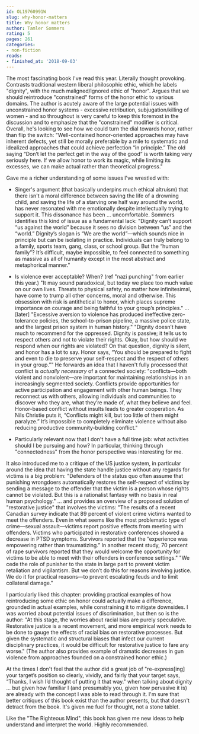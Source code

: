 ```yaml
---
id: OL19760991W
slug: why-honor-matters
title: Why honor matters
author: Tamler Sommers
rating: 5
pages: 261
categories:
- non-fiction
reads:
- finished_at: '2018-09-03'
---
```

The most fascinating book I've read this year. Literally thought provoking. Contrasts traditional western liberal philosophic ethic, which he labels "dignity", with the much maligned/ignored ethic of "honor". Argues that we should reintroduce "constrained" forms of the honor ethic to various domains. The author is acutely aware of the large potential issues with unconstrained honor systems - excessive retribution, subjugation/killing of women - and so throughout is very careful to keep this foremost in the discussion and to emphasize that the "constrained" modifier is critical. Overall, he's looking to see how we could turn the dial towards honor, rather than flip the switch: "Well-contained honor-oriented approaches may have inherent defects, yet still be morally preferable by a mile to systematic and idealized approaches that could achieve perfection “in principle.” The old saying “Don’t let the perfect get in the way of the good” is worth taking very seriously here. If we allow honor to work its magic, while limiting its excesses, we can make actual rather than theoretical progress."

Gave me a richer understanding of some issues I've wrestled with:

* Singer's argument (that basically underpins much ethical altruism) that there isn't a moral difference between saving the life of a drowning child, and saving the life of a starving one half way around the world, has never resonated with me emotionally despite intellectually trying to support it. This dissonance has been ... uncomfortable. Sommers identifies this kind of issue as a fundamental lack: "Dignity can’t support “us against the world” because it sees no division between “us” and the “world.” Dignity’s slogan is “We are the world”—which sounds nice in principle but can be isolating in practice. Individuals can truly belong to a family, sports team, gang, class, or school group. But the “human family”? It’s difficult, maybe impossible, to feel connected to something as massive as all of humanity except in the most abstract and metaphorical manner."

* Is violence ever acceptable? When? (ref "nazi punching" from earlier this year.) 
"It may sound paradoxical, but today we place too much value on our own lives. Threats to physical safety, no matter how infinitesimal, have come to trump all other concerns, moral and otherwise. This obsession with risk is antithetical to honor, which places supreme importance on courage and being faithful to your group’s principles." ... [later] "Excessive aversion to violence has produced ineffective zero-tolerance policies, the school-to-prison pipeline, a massive police state, and the largest prison system in human history." "Dignity doesn’t have much to recommend for the oppressed. Dignity is passive; it tells us to respect others and not to violate their rights. Okay, but how should we respond when our rights are violated? On that question, dignity is silent, and honor has a lot to say. Honor says, “You should be prepared to fight and even to die to preserve your self-respect and the respect of others in your group.”"
He forwards an idea that I haven't fully processed that conflict is _actually necessary_ of a connected society: "conflicts—both violent and nonviolent—are important for maintaining relationships in an increasingly segmented society. Conflicts provide opportunities for active participation and engagement with other human beings. They reconnect us with others, allowing individuals and communities to discover who they are, what they’re made of, what they believe and feel. Honor-based conflict without insults leads to greater cooperation. As Nils Christie puts it, “Conflicts might kill, but too little of them might paralyze.” It’s impossible to completely eliminate violence without also reducing productive community-building conflict."

* Particularly relevant now that I don't have a full time job: what activities should I be pursuing and how? In particular, thinking through "connectedness" from the honor perspective was interesting for me.

It also introduced me to a critique of the US justice system, in particular around the idea that having the state handle justice without any regards for victims is a big problem:
"Defenders of the status quo often assume that punishing wrongdoers automatically restores the self-respect of victims by sending a message to the offender that the victim is a person whose rights cannot be violated. But this is a rationalist fantasy with no basis in real human psychology."
... and provides an overview of a proposed solution of "restorative justice" that involves the victims:
"The results of a recent Canadian survey indicate that 89 percent of violent crime victims wanted to meet the offenders. Even in what seems like the most problematic type of crime—sexual assault—victims report positive effects from meeting with offenders. Victims who participated in restorative conferences showed a decrease in PTSD symptoms. Survivors reported that the “experience was empowering rather than traumatizing.” In another recent study, 70 percent of rape survivors reported that they would welcome the opportunity for victims to be able to meet with their offenders in conference settings." "We cede the role of punisher to the state in large part to prevent victim retaliation and vigilantism. But we don’t do this for reasons involving justice. We do it for practical reasons—to prevent escalating feuds and to limit collateral damage."

I particularly liked this chapter: providing practical examples of how reintroducing some ethic on honor could actually make a difference, grounded in actual examples, while constraining it to mitigate downsides. I was worried about potential issues of discrimination, but then so is the author: "At this stage, the worries about racial bias are purely speculative. Restorative justice is a recent movement, and more empirical work needs to be done to gauge the effects of racial bias on restorative processes. But given the systematic and structural biases that infect our current disciplinary practices, it would be difficult for restorative justice to fare any worse." (The author also provides example of dramatic decreases in gun violence from approaches founded on a constrained honor ethic.)

At the times I don't feel that the author did a great job of "re-express[ing] your target’s position so clearly, vividly, and fairly that your target says, “Thanks, I wish I’d thought of putting it that way." when talking about dignity ... but given how familiar I (and presumably you, given how pervasive it is) are already with the concept I was able to read through it. I'm sure that better critiques of this book exist than the author presents, but that doesn't detract from the book. It's given me fuel for thought, not a stone tablet.

Like the "The Righteous Mind", this book has given me new ideas to help understand and interpret the world. Highly recommended.





